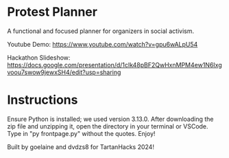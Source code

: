 # Protest Planner

A functional and focused planner for organizers in social activism.

Youtube Demo: https://www.youtube.com/watch?v=gpu6wALpU54

Hackathon Slideshow: https://docs.google.com/presentation/d/1cIk48pBF2QwHxnMPM4ew1N6Ixgvoou7swow9jewxSH4/edit?usp=sharing

# Instructions

Ensure Python is installed; we used version 3.13.0. After downloading the zip file and unzipping it, open the directory in your terminal or VSCode. Type in "py frontpage.py" without the quotes. Enjoy!

Built by goelaine and dvdzs8 for TartanHacks 2024!
